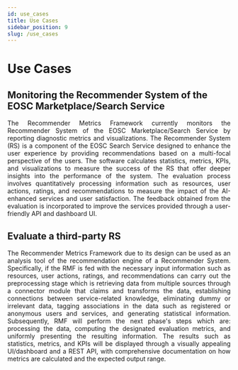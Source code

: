 ```yaml
---
id: use_cases
title: Use Cases
sidebar_position: 9
slug: /use_cases
---
```


# Use Cases

## Monitoring the Recommender System of the EOSC Marketplace/Search Service

<p align='justify'>
The Recommender Metrics Framework currently monitors the Recommender System of the EOSC Marketplace/Search Service by reporting diagnostic metrics and visualizations. The Recommender System (RS) is a component of the EOSC Search Service designed to enhance the user experience by providing recommendations based on a multi-focal perspective of the users. The software calculates statistics, metrics, KPIs, and visualizations to measure the success of the RS that offer deeper insights into the performance of the system. The evaluation process involves quantitatively processing information such as resources, user actions, ratings, and recommendations to measure the impact of the AI-enhanced services and user satisfaction. The feedback obtained from the evaluation is incorporated to improve the services provided through a user-friendly API and dashboard UI.</p>


## Evaluate a third-party RS

<p align='justify'>
The Recommender Metrics Framework due to its design can be used as an analysis tool of the recommendation engine of a Recommender System. Specifically, if the RMF is fed with the necessary input information such as resources, user actions, ratings, and recommendations can carry out the preprocessing stage which is retrieving data from multiple sources through a connector module that claims and transforms the data, establishing connections between service-related knowledge, eliminating dummy or irrelevant data, tagging associations in the data such as registered or anonymous users and services, and generating statistical information. Subsequently, RMF will perform the next phase's steps which are: processing the data, computing the designated evaluation metrics, and uniformly presenting the resulting information. The results such as statistics, metrics, and KPIs will be displayed through a visually appealing UI/dashboard and a REST API, with comprehensive documentation on how metrics are calculated and the expected output range.</p>
